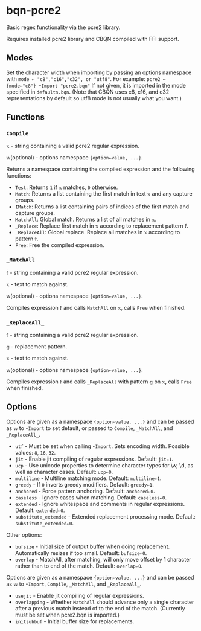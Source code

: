 # bqn-pcre2
Basic regex functionality via the pcre2 library.

Requires installed pcre2 library and CBQN compiled with FFI support.

## Modes
Set the character width when importing by passing an options namespace with `mode ⇐ "c8","c16","c32", or "utf8"`.
For example: `pcre2 ← {mode⇐"c8"} •Import "pcre2.bqn"`
If not given, it is imported in the mode specified in `defaults.bqn`.
(Note that CBQN uses c8, c16, and c32 representations by default so utf8 mode is not usually what you want.)

## Functions

### `Compile`
`𝕩` - string containing a valid pcre2 regular expression.

`𝕨`(optional) - options namespace `{option⇐value, ...}`.

Returns a namespace containing the compiled expression and the following functions:
  * `Test`: Returns `1` if `𝕩` matches, `0` otherwise.
  * `Match`: Returns a list containing the first match in text `𝕩` and any capture groups.
  * `IMatch`: Returns a list containing pairs of indices of the first match and capture groups.
  * `MatchAll`: Global match. Returns a list of all matches in `𝕩`.
  * `_Replace`: Replace first match in `𝕩` according to replacement pattern `𝕗`.
  * `_ReplaceAll`: Global replace. Replace all matches in `𝕩` according to pattern `𝕗`.
  * `Free`: Free the compiled expression.
  
  ### `_MatchAll`
  `𝕗` - string containing a valid pcre2 regular expression.
  
  `𝕩` - text to match against.
  
  `𝕨`(optional) - options namespace `{option⇐value, ...}`.
  
  Compiles expression `𝕗` and calls `MatchAll` on `𝕩`, calls `Free` when finished.
  
  ### `_ReplaceAll_`
  `𝕗` - string containing a valid pcre2 regular expression.
  
  `𝕘` - replacement pattern.
  
  `𝕩` - text to match against.
  
  `𝕨`(optional) - options namespace `{option⇐value, ...}`.
  
  Compiles expression `𝕗` and calls `_ReplaceAll` with pattern `𝕘` on `𝕩`, calls `Free` when finished.

## Options
Options are given as a namespace `{option⇐value, ...}` and can be passed as `𝕨` to `•Import` to set default, or passed to `Compile`, `_MatchAll`, and `_ReplaceAll_`.
  * `utf` - Must be set when calling `•Import`. Sets encoding width. Possible values: `8`, `16`, `32`.
  * `jit` - Enable jit compiling of regular expressions. Default: `jit⇐1`.
  * `ucp` - Use unicode properties to determine character types for \w, \d, as well as character cases. Default: `ucp⇐0`.
  * `multiline` - Multiline matching mode. Default: `multiline⇐1`.
  * `greedy` - If `0` inverts greedy modifiers. Default: `greedy⇐1`.
  * `anchored` - Force pattern anchoring. Default: `anchored⇐0`.
  * `caseless` - Ignore cases when matching. Default: `caseless⇐0`.
  * `extended` - Ignore whitespace and comments in regular expressions. Default: `extended⇐0`.
  * `substitute_extended` - Extended replacement processing mode. Default: `substitute_extended⇐0`.
  

Other options:
  * `bufsize` - Initial size of output buffer when doing replacement. Automatically resizes if too small. Default: `bufsize⇐0`.
  * `overlap` - MatchAll, after matching, will only move offset by 1 character rather than to end of the match. Default: `overlap⇐0`.

Options are given as a namespace `{option⇐value, ...}` and can be passed as `𝕨` to `•Import`, `Compile`, `_MatchAll`, and `_ReplaceAll_`.
  * `usejit` - Enable jit compiling of regular expressions.
  * `overlapping` - Whether `MatchAll` should advance only a single character after a previous match instead of to the end of the match. (Currently must be set when pcre2.bqn is imported.)
  * `initsubbuf` - Initial buffer size for replacements.
